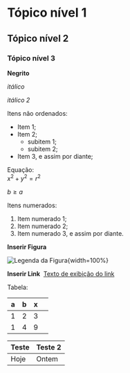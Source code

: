 # Tópico nível 1 

## Tópico nível 2

### Tópico nível 3

**Negrito**

*itálico*

_itálico 2_

Itens não ordenados:

* Item 1;
* Item 2;
  * subitem 1;
  * subitem 2;
* Item 3, e assim por diante;

Equação:\
$x^2 + y^2 = r^2$

$b \ge a$

Itens numerados:
 
1. Item numerado 1;
2. Item numerado 2;
3. Item numerado 3, e assim por diante.

**Inserir Figura** 

![Legenda da Figura](../resources/img/produtos-eletra.jpg){width=100%}

**Inserir Link** 
[Texto de exibição do link](http://www.exemplodeurl.com)

Tabela:  

| a   | b   | x   |     |
| --- | --- | --- | --- |
| 1   | 2   | 3   |     |
| 1   | 4   | 9   |     |

| Teste | Teste 2 |
| ----- | ------- |
| Hoje  | Ontem   |